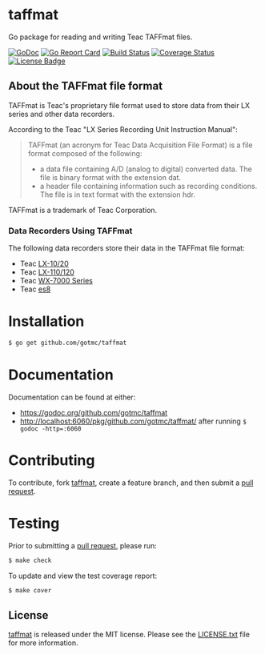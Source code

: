 # taffmat

Go package for reading and writing Teac TAFFmat files.

[![GoDoc][godoc image]][godoc link]
[![Go Report Card][report badge]][report card]
[![Build Status][travis image]][travis link]
[![Coverage Status][coveralls image]][coveralls link]
[![License Badge][license image]][LICENSE.txt]

## About the TAFFmat file format

TAFFmat is Teac's proprietary file format used to store data from their
LX series and other data recorders.

According to the Teac "LX Series Recording Unit Instruction Manual":

>  TAFFmat (an acronym for Teac Data Acquisition File Format) is a
>  file format composed of the following:
>
>  * a data file containing A/D (analog to digital) converted data. The
>    file is binary format with the extension dat.
>  * a header file containing information such as recording
>    conditions. The file is in text format with the extension hdr.

TAFFmat is a trademark of Teac Corporation.

### Data Recorders Using TAFFmat

The following data recorders store their data in the TAFFmat file format:

* Teac [LX-10/20][]
* Teac [LX-110/120][]
* Teac [WX-7000 Series][]
* Teac [es8][]

# Installation

```bash
$ go get github.com/gotmc/taffmat
```

# Documentation

Documentation can be found at either:

- <https://godoc.org/github.com/gotmc/taffmat>
- <http://localhost:6060/pkg/github.com/gotmc/taffmat/> after running `$
  godoc -http=:6060`

# Contributing

To contribute, fork [taffmat][], create a feature branch, and then submit a
[pull request][].

# Testing

Prior to submitting a [pull request][], please run:

```bash
$ make check
```

To update and view the test coverage report:

```bash
$ make cover
```

## License

[taffmat][] is released under the MIT license. Please see the
[LICENSE.txt][] file for more information.

[coveralls image]: http://img.shields.io/coveralls/gotmc/taffmat/master.svg
[coveralls link]: https://coveralls.io/r/gotmc/taffmat
[es8]: http://teac-ipd.com/data-recorders/es8/
[godoc image]: https://godoc.org/github.com/gotmc/libusb?status.svg
[godoc link]: https://godoc.org/github.com/gotmc/libusb
[taffmat]: https://github.com/gotmc/taffmat
[LICENSE.txt]: https://github.com/gotmc/taffmatb/blob/master/LICENSE.txt
[license image]: https://img.shields.io/badge/license-MIT-blue.svg
[LX-10/20]: http://www.teac.co.jp/en/industry/measurement/datarecorder/lx10/index.html
[LX-110/120]: http://teac-ipd.com/data-recorders/lx-110120/
[pull request]: https://help.github.com/articles/using-pull-requests
[report badge]: https://goreportcard.com/badge/github.com/gotmc/taffmat
[report card]: https://goreportcard.com/report/github.com/gotmc/taffmat
[travis image]: http://img.shields.io/travis/gotmc/taffmat/master.svg
[travis link]: https://travis-ci.org/gotmc/taffmat
[WX-7000 Series]: http://teac-ipd.com/wx-7000/
